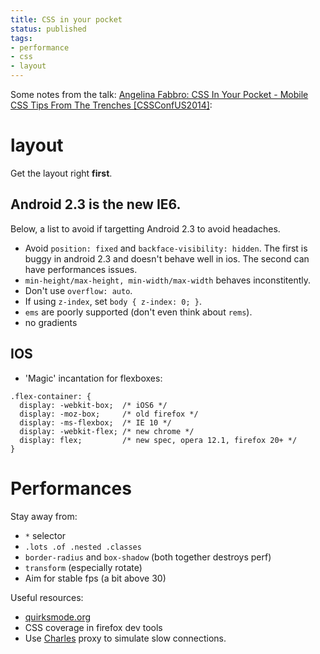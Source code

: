 ```yaml
---
title: CSS in your pocket
status: published
tags:
- performance
- css
- layout
---
```


Some notes from the talk: [Angelina Fabbro: CSS In Your Pocket - Mobile CSS Tips From The Trenches [CSSConfUS2014]](https://www.youtube.com/watch?v=vBHt61yDO9U):

# layout
Get the layout right **first**.

## Android 2.3 is the new IE6.
Below, a list to avoid if targetting Android 2.3 to avoid headaches.

* Avoid `position: fixed` and `backface-visibility: hidden`. The first is buggy in android 2.3 and doesn't behave well in ios. The second can have performances issues.
* `min-height/max-height, min-width/max-width` behaves inconstitently.
* Don't use `overflow: auto`.
* If using `z-index`, set `body { z-index: 0; }`.
* `ems` are poorly supported (don't even think about `rems`).
* no gradients

## IOS
* 'Magic' incantation for flexboxes:

```
.flex-container: {
  display: -webkit-box;  /* iOS6 */
  display: -moz-box;     /* old firefox */
  display: -ms-flexbox;  /* IE 10 */
  display: -webkit-flex; /* new chrome */
  display: flex;         /* new spec, opera 12.1, firefox 20+ */
}
```

# Performances
Stay away from:

* `*` selector
* `.lots .of .nested .classes`
* `border-radius` and `box-shadow` (both together destroys perf)
* `transform` (especially rotate)
* Aim for stable fps (a bit above 30)


Useful resources:

* [quirksmode.org](http://quirksmode.org)
* CSS coverage in firefox dev tools
* Use [Charles](http://charlesproxy.com) proxy to simulate slow connections.
